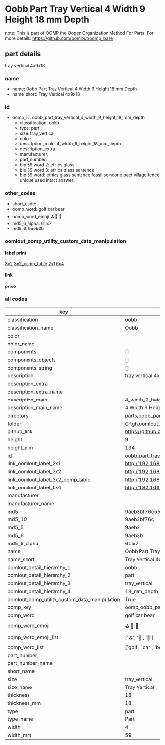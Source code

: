 # Oobb Part Tray Vertical 4 Width 9 Height 18 mm Depth  

note: This is part of OOMP the Oopen Organization Method For Parts. For more details: https://github.com/oomlout/oomp_base

##  part details
  



tray vertical 4x9x18



### name
* name: Oobb Part Tray Vertical 4 Width 9 Height 18 mm Depth
* name_short: Tray Vertical 4x9x18 
### id
* oomp_id: oobb_part_tray_vertical_4_width_9_height_18_mm_depth
  * classification: oobb
  * type: part
  * size: tray_vertical
  * color: 
  * description_main: 4_width_9_height_18_mm_depth
  * description_extra: 
  * manufacturer: 
  * part_number: 
  * bip 39 word 2: ethics glass
  * bip 39 word 3: ethics glass sentence
  * bip 39 word: ethics glass sentence fossil someone pact village fence unique used intact answer

### other_codes
* short_code: 
* oomp_word: golf car bear
* oomp_word_emoji :golf: :car: :bear:
* md5_6_alpha: 61lx7
* md5_6: 9aeb3b






### oomlout_oomp_utility_custom_data_manipulation
#### label print
[3x2](http://192.168.1.245:1112/?label=oomp%2061lx7)
[3x2_oomp_table](http://192.168.1.108:1112/?label=oomp%2061lx7)
[2x1](http://192.168.1.242:1112/?label=oomp%2061lx7)
[6x4](http://192.168.1.55:1112/?label=oomp%2061lx7)    

#### link

                              

#### price







### all codes 
| key | value |  
| --- | --- |  
| classification | oobb |  
| classification_name | Oobb |  
| color |  |  
| color_name |  |  
| components | [] |  
| components_objects | [] |  
| components_string | [] |  
| description | tray vertical 4x9x18 |  
| description_extra |  |  
| description_extra_name |  |  
| description_main | 4_width_9_height_18_mm_depth |  
| description_main_name | 4 Width 9 Height 18 mm Depth |  
| directory | parts/oobb_part_tray_vertical_4_width_9_height_18_mm_depth |  
| folder | C:\gh\oomlout_oobb_version_4_generated_parts\parts\oobb_part_tray_vertical_4_width_9_height_18_mm_depth |  
| github_link | https://github.com/oomlout/oomlout_oomp_part_src/tree/main/parts/oobb_part_tray_vertical_4_width_9_height_18_mm_depth |  
| height | 9 |  
| height_mm | 134 |  
| id | oobb_part_tray_vertical_4_width_9_height_18_mm_depth |  
| link_oomlout_label_2x1 | http://192.168.1.242:1112/?label=oomp%2061lx7 |  
| link_oomlout_label_3x2 | http://192.168.1.245:1112/?label=oomp%2061lx7 |  
| link_oomlout_label_3x2_oomp_table | http://192.168.1.108:1112/?label=oomp%2061lx7 |  
| link_oomlout_label_6x4 | http://192.168.1.55:1112/?label=oomp%2061lx7 |  
| manufacturer |  |  
| manufacturer_name |  |  
| md5 | 9aeb3bf76c551e827ae785bf87d8ba6d |  
| md5_10 | 9aeb3bf76c |  
| md5_5 | 9aeb3 |  
| md5_6 | 9aeb3b |  
| md5_6_alpha | 61lx7 |  
| name | Oobb Part Tray Vertical 4 Width 9 Height 18 mm Depth |  
| name_short | Tray Vertical 4x9x18  |  
| oomlout_detail_hierarchy_1 | oobb |  
| oomlout_detail_hierarchy_2 | part |  
| oomlout_detail_hierarchy_3 | tray_vertical |  
| oomlout_detail_hierarchy_4 | 18_mm_depth |  
| oomlout_oomp_utility_custom_data_manipulation | True |  
| oomp_key | oomp_oobb_part_tray_vertical_4_width_9_height_18_mm_depth |  
| oomp_word | golf car bear |  
| oomp_word_emoji | :golf: :car: :bear: |  
| oomp_word_emoji_list | [':golf:', ':car:', ':bear:'] |  
| oomp_word_list | ['golf', 'car', 'bear'] |  
| part_number |  |  
| part_number_name |  |  
| short_name |  |  
| size | tray_vertical |  
| size_name | Tray Vertical |  
| thickness | 18 |  
| thickness_mm | 18 |  
| type | part |  
| type_name | Part |  
| width | 4 |  
| width_mm | 59 |  
